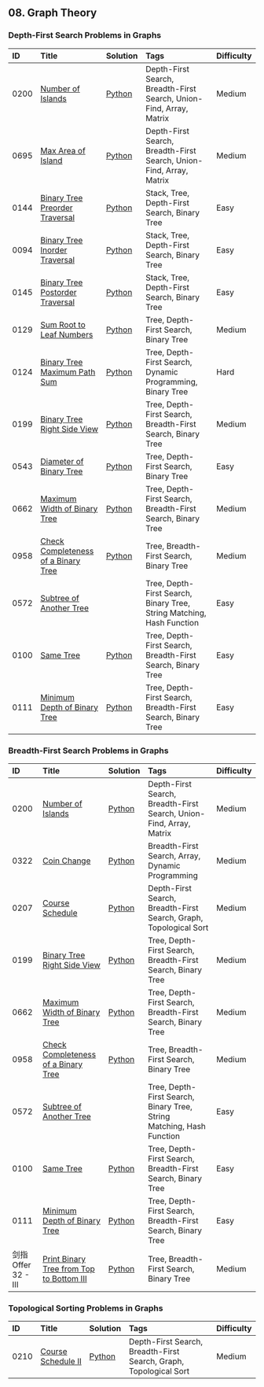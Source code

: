 ## 08. Graph Theory

### Depth-First Search Problems in Graphs

| ID   | Title | Solution | Tags | Difficulty |
| :------ | :------ | :------ | :------ | :------ |
| 0200 | [Number of Islands](https://leetcode.com/problems/number-of-islands/) | [Python](https://github.com/itcharge/LeetCode-Py/blob/main/Solutions/0200.%20%E5%B2%9B%E5%B1%BF%E6%95%B0%E9%87%8F.md) | Depth-First Search, Breadth-First Search, Union-Find, Array, Matrix | Medium |
| 0695 | [Max Area of Island](https://leetcode.com/problems/max-area-of-island/) | [Python](https://github.com/itcharge/LeetCode-Py/blob/main/Solutions/0695.%20%E5%B2%9B%E5%B1%BF%E7%9A%84%E6%9C%80%E5%A4%A7%E9%9D%A2%E7%A7%AF.md) | Depth-First Search, Breadth-First Search, Union-Find, Array, Matrix | Medium |
| 0144 | [Binary Tree Preorder Traversal](https://leetcode.com/problems/binary-tree-preorder-traversal/) | [Python](https://github.com/itcharge/LeetCode-Py/blob/main/Solutions/0144.%20%E4%BA%8C%E5%8F%89%E6%A0%91%E7%9A%84%E5%89%8D%E5%BA%8F%E9%81%8D%E5%8E%86.md) | Stack, Tree, Depth-First Search, Binary Tree | Easy |
| 0094 | [Binary Tree Inorder Traversal](https://leetcode.com/problems/binary-tree-inorder-traversal/) | [Python](https://github.com/itcharge/LeetCode-Py/blob/main/Solutions/0094.%20%E4%BA%8C%E5%8F%89%E6%A0%91%E7%9A%84%E4%B8%AD%E5%BA%8F%E9%81%8D%E5%8E%86.md) | Stack, Tree, Depth-First Search, Binary Tree | Easy |
| 0145 | [Binary Tree Postorder Traversal](https://leetcode.com/problems/binary-tree-postorder-traversal/) | [Python](https://github.com/itcharge/LeetCode-Py/blob/main/Solutions/0145.%20%E4%BA%8C%E5%8F%89%E6%A0%91%E7%9A%84%E5%90%8E%E5%BA%8F%E9%81%8D%E5%8E%86.md) | Stack, Tree, Depth-First Search, Binary Tree | Easy |
| 0129 | [Sum Root to Leaf Numbers](https://leetcode.com/problems/sum-root-to-leaf-numbers/) | [Python](https://github.com/itcharge/LeetCode-Py/blob/main/Solutions/0129.%20%E6%B1%82%E6%A0%B9%E8%8A%82%E7%82%B9%E5%88%B0%E5%8F%B6%E8%8A%82%E7%82%B9%E6%95%B0%E5%AD%97%E4%B9%8B%E5%92%8C.md) | Tree, Depth-First Search, Binary Tree | Medium |
| 0124 | [Binary Tree Maximum Path Sum](https://leetcode.com/problems/binary-tree-maximum-path-sum/) | [Python](https://github.com/itcharge/LeetCode-Py/blob/main/Solutions/0124.%20%E4%BA%8C%E5%8F%89%E6%A0%91%E4%B8%AD%E7%9A%84%E6%9C%80%E5%A4%A7%E8%B7%AF%E5%BE%84%E5%92%8C.md) | Tree, Depth-First Search, Dynamic Programming, Binary Tree | Hard |
| 0199 | [Binary Tree Right Side View](https://leetcode.com/problems/binary-tree-right-side-view/) | [Python](https://github.com/itcharge/LeetCode-Py/blob/main/Solutions/0199.%20%E4%BA%8C%E5%8F%89%E6%A0%91%E7%9A%84%E5%8F%B3%E8%A7%86%E5%9B%BE.md) | Tree, Depth-First Search, Breadth-First Search, Binary Tree | Medium |
| 0543 | [Diameter of Binary Tree](https://leetcode.com/problems/diameter-of-binary-tree/) | [Python](https://github.com/itcharge/LeetCode-Py/blob/main/Solutions/0543.%20%E4%BA%8C%E5%8F%89%E6%A0%91%E7%9A%84%E7%9B%B4%E5%BE%84.md) | Tree, Depth-First Search, Binary Tree | Easy |
| 0662 | [Maximum Width of Binary Tree](https://leetcode.com/problems/maximum-width-of-binary-tree/) | [Python](https://github.com/itcharge/LeetCode-Py/blob/main/Solutions/0662.%20%E4%BA%8C%E5%8F%89%E6%A0%91%E6%9C%80%E5%A4%A7%E5%AE%BD%E5%BA%A6.md) | Tree, Depth-First Search, Breadth-First Search, Binary Tree | Medium |
| 0958 | [Check Completeness of a Binary Tree](https://leetcode.com/problems/check-completeness-of-a-binary-tree/) | [Python](https://github.com/itcharge/LeetCode-Py/blob/main/Solutions/0958.%20%E4%BA%8C%E5%8F%89%E6%A0%91%E7%9A%84%E5%AE%8C%E5%85%A8%E6%80%A7%E6%A3%80%E9%AA%8C.md) | Tree, Breadth-First Search, Binary Tree | Medium |
| 0572 | [Subtree of Another Tree](https://leetcode.com/problems/subtree-of-another-tree/) |  | Tree, Depth-First Search, Binary Tree, String Matching, Hash Function | Easy |
| 0100 | [Same Tree](https://leetcode.com/problems/same-tree/) | [Python](https://github.com/itcharge/LeetCode-Py/blob/main/Solutions/0100.%20%E7%9B%B8%E5%90%8C%E7%9A%84%E6%A0%91.md) | Tree, Depth-First Search, Breadth-First Search, Binary Tree | Easy |
| 0111 | [Minimum Depth of Binary Tree](https://leetcode.com/problems/minimum-depth-of-binary-tree/) | [Python](https://github.com/itcharge/LeetCode-Py/blob/main/Solutions/0111.%20%E4%BA%8C%E5%8F%89%E6%A0%91%E7%9A%84%E6%9C%80%E5%B0%8F%E6%B7%B1%E5%BA%A6.md) | Tree, Depth-First Search, Breadth-First Search, Binary Tree | Easy |

### Breadth-First Search Problems in Graphs

| ID   | Title | Solution | Tags | Difficulty |
| :------ | :------ | :------ | :------ | :------ |
| 0200 | [Number of Islands](https://leetcode.com/problems/number-of-islands/) | [Python](https://github.com/itcharge/LeetCode-Py/blob/main/Solutions/0200.%20%E5%B2%9B%E5%B1%BF%E6%95%B0%E9%87%8F.md) | Depth-First Search, Breadth-First Search, Union-Find, Array, Matrix | Medium |
| 0322 | [Coin Change](https://leetcode.com/problems/coin-change/) | [Python](https://github.com/itcharge/LeetCode-Py/blob/main/Solutions/0322.%20%E9%9B%B6%E9%92%B1%E5%85%91%E6%8D%A2.md) | Breadth-First Search, Array, Dynamic Programming | Medium |
| 0207 | [Course Schedule](https://leetcode.com/problems/course-schedule/) | [Python](https://github.com/itcharge/LeetCode-Py/blob/main/Solutions/0207.%20%E8%AF%BE%E7%A8%8B%E8%A1%A8.md) | Depth-First Search, Breadth-First Search, Graph, Topological Sort | Medium |
| 0199 | [Binary Tree Right Side View](https://leetcode.com/problems/binary-tree-right-side-view/) | [Python](https://github.com/itcharge/LeetCode-Py/blob/main/Solutions/0199.%20%E4%BA%8C%E5%8F%89%E6%A0%91%E7%9A%84%E5%8F%B3%E8%A7%86%E5%9B%BE.md) | Tree, Depth-First Search, Breadth-First Search, Binary Tree | Medium |
| 0662 | [Maximum Width of Binary Tree](https://leetcode.com/problems/maximum-width-of-binary-tree/) | [Python](https://github.com/itcharge/LeetCode-Py/blob/main/Solutions/0662.%20%E4%BA%8C%E5%8F%89%E6%A0%91%E6%9C%80%E5%A4%A7%E5%AE%BD%E5%BA%A6.md) | Tree, Depth-First Search, Breadth-First Search, Binary Tree | Medium |
| 0958 | [Check Completeness of a Binary Tree](https://leetcode.com/problems/check-completeness-of-a-binary-tree/) | [Python](https://github.com/itcharge/LeetCode-Py/blob/main/Solutions/0958.%20%E4%BA%8C%E5%8F%89%E6%A0%91%E7%9A%84%E5%AE%8C%E5%85%A8%E6%80%A7%E6%A3%80%E9%AA%8C.md) | Tree, Breadth-First Search, Binary Tree | Medium |
| 0572 | [Subtree of Another Tree](https://leetcode.com/problems/subtree-of-another-tree/) |  | Tree, Depth-First Search, Binary Tree, String Matching, Hash Function | Easy |
| 0100 | [Same Tree](https://leetcode.com/problems/same-tree/) | [Python](https://github.com/itcharge/LeetCode-Py/blob/main/Solutions/0100.%20%E7%9B%B8%E5%90%8C%E7%9A%84%E6%A0%91.md) | Tree, Depth-First Search, Breadth-First Search, Binary Tree | Easy |
| 0111 | [Minimum Depth of Binary Tree](https://leetcode.com/problems/minimum-depth-of-binary-tree/) | [Python](https://github.com/itcharge/LeetCode-Py/blob/main/Solutions/0111.%20%E4%BA%8C%E5%8F%89%E6%A0%91%E7%9A%84%E6%9C%80%E5%B0%8F%E6%B7%B1%E5%BA%A6.md) | Tree, Depth-First Search, Breadth-First Search, Binary Tree | Easy |
| 剑指 Offer 32 - III | [Print Binary Tree from Top to Bottom III](https://leetcode.com/problems/cong-shang-dao-xia-da-yin-er-cha-shu-iii-lcof/) | [Python](https://github.com/itcharge/LeetCode-Py/blob/main/Solutions/%E5%89%91%E6%8C%87%20Offer%2032%20-%20III.%20%E4%BB%8E%E4%B8%8A%E5%88%B0%E4%B8%8B%E6%89%93%E5%8D%B0%E4%BA%8C%E5%8F%89%E6%A0%91%20III.md) | Tree, Breadth-First Search, Binary Tree | Medium |

### Topological Sorting Problems in Graphs

| ID   | Title | Solution | Tags | Difficulty |
| :------ | :------ | :------ | :------ | :------ |
| 0210 | [Course Schedule II](https://leetcode.com/problems/course-schedule-ii/) | [Python](https://github.com/itcharge/LeetCode-Py/blob/main/Solutions/0210.%20%E8%AF%BE%E7%A8%8B%E8%A1%A8%20II.md) | Depth-First Search, Breadth-First Search, Graph, Topological Sort | Medium |